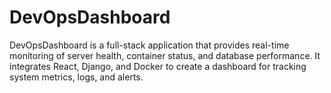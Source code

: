 # DevOpsDashboard
DevOpsDashboard is a full-stack application that provides real-time monitoring of server health, container status, and database performance. It integrates React, Django, and Docker to create a dashboard for tracking system metrics, logs, and alerts.
